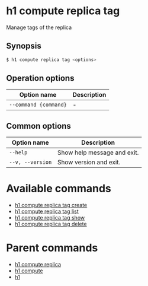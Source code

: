 
# h1 compute replica tag

Manage tags of the replica

## Synopsis

```bash
$ h1 compute replica tag <options>
```

## Operation options

| Option name               | Description |
| ------------------------- | ----------- |
| ```--command {command}``` | -           |

## Common options

| Option name          | Description                 |
| -------------------- | --------------------------- |
| ```--help```         | Show help message and exit. |
| ```--v, --version``` | Show version and exit.      |

# Available commands

* [h1 compute replica tag create](./create/README.md)
* [h1 compute replica tag list](./list/README.md)
* [h1 compute replica tag show](./show/README.md)
* [h1 compute replica tag delete](./delete/README.md)

# Parent commands

* [h1 compute replica](./../README.md)
* [h1 compute](./../../README.md)
* [h1](./../../../README.md)
